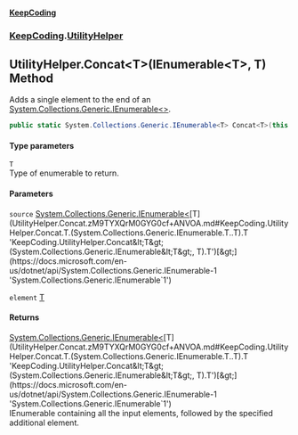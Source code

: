 #### [KeepCoding](index.md 'index')
### [KeepCoding](KeepCoding.md 'KeepCoding').[UtilityHelper](UtilityHelper.md 'KeepCoding.UtilityHelper')
## UtilityHelper.Concat&lt;T&gt;(IEnumerable&lt;T&gt;, T) Method
Adds a single element to the end of an [System.Collections.Generic.IEnumerable&lt;&gt;](https://docs.microsoft.com/en-us/dotnet/api/System.Collections.Generic.IEnumerable-1 'System.Collections.Generic.IEnumerable`1').
```csharp
public static System.Collections.Generic.IEnumerable<T> Concat<T>(this System.Collections.Generic.IEnumerable<T> source, T element);
```
#### Type parameters
<a name='KeepCoding.UtilityHelper.Concat.T.(System.Collections.Generic.IEnumerable.T..T).T'></a>
`T`  
Type of enumerable to return.
  
#### Parameters
<a name='KeepCoding.UtilityHelper.Concat.T.(System.Collections.Generic.IEnumerable.T..T).source'></a>
`source` [System.Collections.Generic.IEnumerable&lt;](https://docs.microsoft.com/en-us/dotnet/api/System.Collections.Generic.IEnumerable-1 'System.Collections.Generic.IEnumerable`1')[T](UtilityHelper.Concat.zM9TYXQrM0GYG0cf+ANVOA.md#KeepCoding.UtilityHelper.Concat.T.(System.Collections.Generic.IEnumerable.T..T).T 'KeepCoding.UtilityHelper.Concat&lt;T&gt;(System.Collections.Generic.IEnumerable&lt;T&gt;, T).T')[&gt;](https://docs.microsoft.com/en-us/dotnet/api/System.Collections.Generic.IEnumerable-1 'System.Collections.Generic.IEnumerable`1')  
  
<a name='KeepCoding.UtilityHelper.Concat.T.(System.Collections.Generic.IEnumerable.T..T).element'></a>
`element` [T](UtilityHelper.Concat.zM9TYXQrM0GYG0cf+ANVOA.md#KeepCoding.UtilityHelper.Concat.T.(System.Collections.Generic.IEnumerable.T..T).T 'KeepCoding.UtilityHelper.Concat&lt;T&gt;(System.Collections.Generic.IEnumerable&lt;T&gt;, T).T')  
  
#### Returns
[System.Collections.Generic.IEnumerable&lt;](https://docs.microsoft.com/en-us/dotnet/api/System.Collections.Generic.IEnumerable-1 'System.Collections.Generic.IEnumerable`1')[T](UtilityHelper.Concat.zM9TYXQrM0GYG0cf+ANVOA.md#KeepCoding.UtilityHelper.Concat.T.(System.Collections.Generic.IEnumerable.T..T).T 'KeepCoding.UtilityHelper.Concat&lt;T&gt;(System.Collections.Generic.IEnumerable&lt;T&gt;, T).T')[&gt;](https://docs.microsoft.com/en-us/dotnet/api/System.Collections.Generic.IEnumerable-1 'System.Collections.Generic.IEnumerable`1')  
IEnumerable containing all the input elements, followed by the specified additional element.
